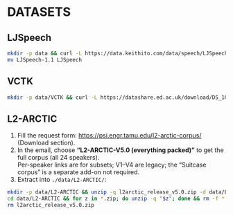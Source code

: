 # DATASETS

## LJSpeech

```bash
mkdir -p data && curl -L https://data.keithito.com/data/speech/LJSpeech-1.1.tar.bz2 | tar -xjf - -C data
mv LJSpeech-1.1 LJSpeech
```

## VCTK

```bash
mkdir -p data/VCTK && curl -L https://datashare.ed.ac.uk/download/DS_10283_3443.zip -o data/DS_10283_3443.zip && unzip -q data/DS_10283_3443.zip -d data && ([ -f data/README.txt ] && mv data/README.txt data/VCTK/README_datashare.txt || true) && unzip -q data/VCTK-Corpus-0.92.zip -d data/VCTK && rm data/DS_10283_3443.zip data/VCTK-Corpus-0.92.zip
```

## L2-ARCTIC

1. Fill the request form: https://psi.engr.tamu.edu/l2-arctic-corpus/ (Download section).
2. In the email, choose **“L2-ARCTIC-V5.0 (everything packed)”** to get the full corpus (all 24 speakers).  
   Per-speaker links are for subsets; V1–V4 are legacy; the “Suitcase corpus” is a separate add-on not required.
3. Extract into `./data/L2-ARCTIC/`:
```bash
mkdir -p data/L2-ARCTIC && unzip -q l2arctic_release_v5.0.zip -d data/L2-ARCTIC
cd data/L2-ARCTIC && for z in *.zip; do unzip -q "$z"; done && rm -f *.zip
rm l2arctic_release_v5.0.zip
```
